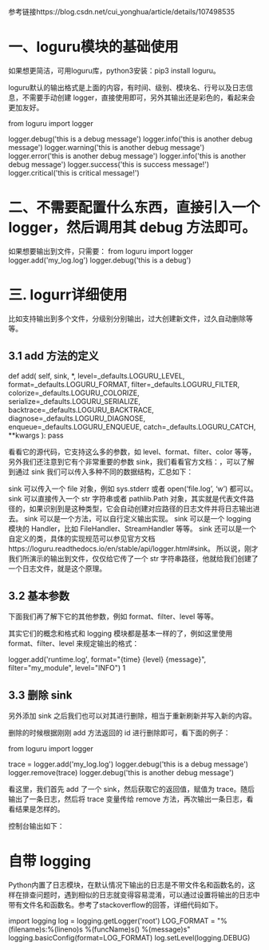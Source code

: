 参考链接https://blog.csdn.net/cui_yonghua/article/details/107498535

# 一、loguru模块的基础使用
如果想更简洁，可用loguru库，python3安装：pip3 install loguru。

loguru默认的输出格式是上面的内容，有时间、级别、模块名、行号以及日志信息，不需要手动创建 logger，直接使用即可，另外其输出还是彩色的，看起来会更加友好。


from loguru import logger

logger.debug('this is a debug message')
logger.info('this is another debug message')
logger.warning('this is another debug message')
logger.error('this is another debug message')
logger.info('this is another debug message')
logger.success('this is success message!')
logger.critical('this is critical message!')

# 二、不需要配置什么东西，直接引入一个 logger，然后调用其 debug 方法即可。

如果想要输出到文件，只需要：
from loguru import logger
logger.add('my_log.log')
logger.debug('this is a debug')

# 三. logurr详细使用
比如支持输出到多个文件，分级别分别输出，过大创建新文件，过久自动删除等等。

## 3.1 add 方法的定义
def add(
        self,
        sink,
        *,
        level=_defaults.LOGURU_LEVEL,
        format=_defaults.LOGURU_FORMAT,
        filter=_defaults.LOGURU_FILTER,
        colorize=_defaults.LOGURU_COLORIZE,
        serialize=_defaults.LOGURU_SERIALIZE,
        backtrace=_defaults.LOGURU_BACKTRACE,
        diagnose=_defaults.LOGURU_DIAGNOSE,
        enqueue=_defaults.LOGURU_ENQUEUE,
        catch=_defaults.LOGURU_CATCH,
        **kwargs
    ):
    pass

看看它的源代码，它支持这么多的参数，如 level、format、filter、color 等等，另外我们还注意到它有个非常重要的参数 sink，我们看看官方文档：，可以了解到通过 sink 我们可以传入多种不同的数据结构，汇总如下：

sink 可以传入一个 file 对象，例如 sys.stderr 或者 open(‘file.log’, ‘w’) 都可以。
sink 可以直接传入一个 str 字符串或者 pathlib.Path 对象，其实就是代表文件路径的，如果识别到是这种类型，它会自动创建对应路径的日志文件并将日志输出进去。
sink 可以是一个方法，可以自行定义输出实现。
sink 可以是一个 logging 模块的 Handler，比如 FileHandler、StreamHandler 等等。
sink 还可以是一个自定义的类，具体的实现规范可以参见官方文档https://loguru.readthedocs.io/en/stable/api/logger.html#sink。
所以说，刚才我们所演示的输出到文件，仅仅给它传了一个 str 字符串路径，他就给我们创建了一个日志文件，就是这个原理。

## 3.2 基本参数
下面我们再了解下它的其他参数，例如 format、filter、level 等等。

其实它们的概念和格式和 logging 模块都是基本一样的了，例如这里使用 format、filter、level 来规定输出的格式：

logger.add('runtime.log', format="{time} {level} {message}", filter="my_module", level="INFO")
1
## 3.3 删除 sink
另外添加 sink 之后我们也可以对其进行删除，相当于重新刷新并写入新的内容。

删除的时候根据刚刚 add 方法返回的 id 进行删除即可，看下面的例子：

from loguru import logger

trace = logger.add('my_log.log')
logger.debug('this is a debug message')
logger.remove(trace)
logger.debug('this is another debug message')

看这里，我们首先 add 了一个 sink，然后获取它的返回值，赋值为 trace。随后输出了一条日志，然后将 trace 变量传给 remove 方法，再次输出一条日志，看看结果是怎样的。

控制台输出如下：

# 自带 logging

Python内置了日志模块，在默认情况下输出的日志是不带文件名和函数名的，这样在排查问题时，遇到相似的日志就变得容易混淆，可以通过设置将输出的日志中带有文件名和函数名。参考了stackoverflow的回答，详细代码如下。

import logging
log = logging.getLogger('root')
LOG_FORMAT = "%(filename)s:%(lineno)s %(funcName)s() %(message)s"
logging.basicConfig(format=LOG_FORMAT)
log.setLevel(logging.DEBUG)


